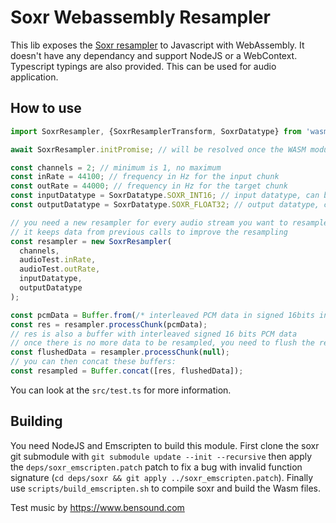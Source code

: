 # Soxr Webassembly Resampler

This lib exposes the [Soxr resampler](https://sourceforge.net/projects/soxr/) to Javascript with WebAssembly. It doesn't have any dependancy and support NodeJS or a WebContext. Typescript typings are also provided. This can be used for audio application.


## How to use

```js
import SoxrResampler, {SoxrResamplerTransform, SoxrDatatype} from 'wasm-audio-resampler';

await SoxrResampler.initPromise; // will be resolved once the WASM module has been compiled, before this you cannot call the SoxrResampler.processChunk method

const channels = 2; // minimum is 1, no maximum
const inRate = 44100; // frequency in Hz for the input chunk
const outRate = 44000; // frequency in Hz for the target chunk
const inputDatatype = SoxrDatatype.SOXR_INT16; // input datatype, can be 0 = Float32, 1 = Float64, 2 = Int32, 3 = Int16
const outputDatatype = SoxrDatatype.SOXR_FLOAT32; // output datatype, can be 0 = Float32, 1 = Float64, 2 = Int32, 3 = Int16

// you need a new resampler for every audio stream you want to resample
// it keeps data from previous calls to improve the resampling
const resampler = new SoxrResampler(
  channels,
  audioTest.inRate,
  audioTest.outRate,
  inputDatatype,
  outputDatatype
);

const pcmData = Buffer.from(/* interleaved PCM data in signed 16bits int */);
const res = resampler.processChunk(pcmData);
// res is also a buffer with interleaved signed 16 bits PCM data
// once there is no more data to be resampled, you need to flush the resampler to get the last data in the internal buffer:
const flushedData = resampler.processChunk(null);
// you can then concat these buffers:
const resampled = Buffer.concat([res, flushedData]);
```

You can look at the `src/test.ts` for more information.

## Building

You need NodeJS and Emscripten to build this module. First clone the soxr git submodule with `git submodule update --init --recursive` then apply the `deps/soxr_emscripten.patch` patch to fix a bug with invalid function signature (`cd deps/soxr && git apply ../soxr_emscripten.patch`). Finally use `scripts/build_emscripten.sh` to compile soxr and build the Wasm files.

Test music by https://www.bensound.com

